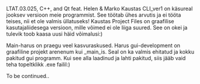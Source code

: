 LTAT.03.025, C++, and Qt feat. Helen & Marko
Kaustas CLI_ver1 on käsureal jooksev versioon meie programmist. See töötab ühes arvutis ja ei tööta teises, nii et ole valmis üllatuseks!
Kaustas Project Files on graafilise kasutajaliidesega versioon, mille võimed ei ole liiga suured. See on okei ja tulevik toob kaasa uusi häid võimalusi:)

Main-harus on praegu veel kasvuraskused.
Harus gui-development on graafiline projekt arenenum kui _main_is. 
Seal on ka valmis ehitatud ja kokku pakitud gui programm. Kui see alla laadinud ja lahti pakitud, siis jääb vaid  teha topeltklikk .exe failil:)

To be continued..
